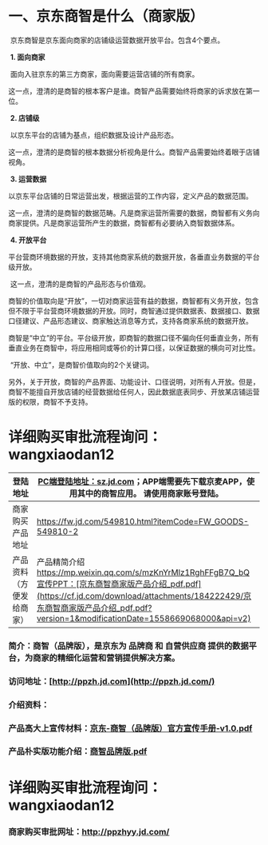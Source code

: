 # 一、京东商智是什么（商家版）

​    京东商智是京东面向商家的店铺级运营数据开放平台。包含4个要点。

​    **1. 面向商家**

​    面向入驻京东的第三方商家，面向需要运营店铺的所有商家。

​    这一点，澄清的是商智的根本客户是谁。商智产品需要始终将商家的诉求放在第一位。

​    **2. 店铺级**

​    以京东平台的店铺为基点，组织数据及设计产品形态。

​    这一点，澄清的是商智的根本数据分析视角是什么。商智产品需要始终着眼于店铺视角。

​    **3. 运营数据**

​    以京东平台店铺的日常运营出发，根据运营的工作内容，定义产品的数据范围。

​    这一点，澄清的是商智的数据范畴。凡是商家运营所需要的数据，商智都有义务向商家提供。凡是商家运营所产生的数据，商智都有必要纳入商智数据体系。

​    **4. 开放平台**

​    平台营商环境数据的开放，支持其他商家系统的数据开放，各垂直业务数据的平台级开放。

​    这一点，澄清的是商智的产品形态与价值观。

​    商智的价值取向是“开放”，一切对商家运营有益的数据，商智都有义务开放，包含但不限于平台营商环境数据的开放。同时，商智通过提供数据表、数据接口、数据口径建议、产品形态建议、商家触达消息等方式，支持各商家系统的数据开放。

​    商智是“中立”的平台。平台级开放，即商智的数据口径不偏向任何垂直业务，所有垂直业务在商智中，将应用相同或等价的计算口径，以保证数据的横向可对比性。

​    “开放、中立”，是商智价值取向的2个关键词。

​    另外，关于开放，商智的产品界面、功能设计、口径说明，对所有人开放。但是，商智不能擅自开放店铺的经营数据给任何人，因此数据底表同步、开放某店铺运营版的权限，商智不予支持。

# **详细购买审批流程询问：wangxiaodan12**

| 登陆地址                 | [PC端登陆地址：](https://fw.jd.com/549810.html?itemCode=FW_GOODS-549810-2)[sz.jd.com](https://sz.jd.com/login.html?ReturnUrl=http%3A%2F%2Fsz.jd.com%2F)；APP端需要先下载京麦APP，使用其中的商智应用。 请使用商家账号登陆。 |
| ------------------------ | ------------------------------------------------------------ |
| 商家购买产品地址         | https://fw.jd.com/549810.html?itemCode=FW_GOODS-549810-2     |
| 产品资料（方便发给商家） | 产品精简介绍 https://mp.weixin.qq.com/s/mzKnYrMlz1RghFFgB7Q_bQ宣传PPT：[京东商智商家版产品介绍_pdf.pdf](https://cf.jd.com/download/attachments/184222429/京东商智商家版产品介绍_pdf.pdf?version=1&modificationDate=1558669068000&api=v2) |





### 简介：商智（品牌版），是京东为 **品牌商** 和 **自营供应商** 提供的数据平台，为商家的精细化运营和营销提供解决方案。

### 访问地址：[http://ppzh.jd.com](http://ppzh.jd.com/)

### 介绍资料：

### 产品高大上宣传材料：[京东-商智（品牌版）官方宣传手册-v1.0.pdf](https://cf.jd.com/download/attachments/183753451/京东-商智（品牌版）官方宣传手册-v1.0.pdf?version=1&modificationDate=1558516910000&api=v2)

### 产品朴实版功能介绍：[商智品牌版.pdf](https://cf.jd.com/download/attachments/183753451/商智品牌版.pdf?version=1&modificationDate=1558436401000&api=v2)

# **详细购买审批流程询问：wangxiaodan12**

### **商家购买审批网址**：http://ppzhyy.jd.com/